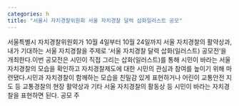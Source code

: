 ```yaml
---
categories: h
title: "서울시 자치경찰위원회 서울 자치경찰 달력 삽화일러스트 공모"
---
```

서울특별시 자치경찰위원회가 10월 4일부터 10월 24일까지 서울 자치경찰의 활약상과, 내가 기대하는 서울 자치경찰을 주제로 ‘서울 자치경찰 달력 삽화(일러스트) 공모전’을 개최한다.이번 공모전은 시민이 직접 그리는 삽화(일러스트)를 통해 시민이 바라는 서울 자치경찰의 모습을 확인하고 자치경찰제도에 대한 시민의 관심과 참여를 높이기 위해 마련됐다.시민과 자치경찰이 함께하는 모습을 친밀감 있게 표현하거나 어린이 교통안전 지도 등 교통경찰의 현장 활약상과 기타 서울 자치경찰의 활동상 등 시민이 바라는 자치경찰을 표현하면 된다. 공모 주